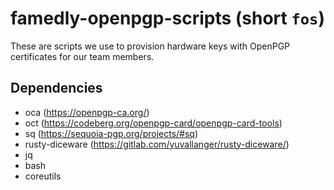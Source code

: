 # famedly-openpgp-scripts (short `fos`)

These are scripts we use to provision hardware keys with OpenPGP certificates for our team members.

## Dependencies
- oca (https://openpgp-ca.org/)
- oct (https://codeberg.org/openpgp-card/openpgp-card-tools)
- sq (https://sequoia-pgp.org/projects/#sq)
- rusty-diceware (https://gitlab.com/yuvallanger/rusty-diceware/)
- jq
- bash
- coreutils

